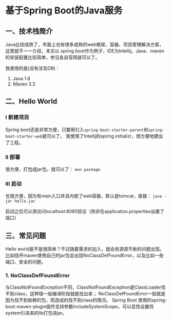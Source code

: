 # 基于Spring Boot的Java服务

## 一、技术栈简介
Java比较成熟了，市面上也有很多成熟的web框架、容器、项目管理解决方案，这里就不一一介绍，本文以
spring boot作为例子，IDE为Intellij。Java、maven的安装配置比较简单，参见各自官网就可以了。

我使用的是(没有涉及DB)：
1. Java 1.8
2. Maven 3.3

## 二、Hello World
### I 新建项目
Spring boot还是非常方便，只要用引入`spring-boot-starter-parent`和`spring-boot-starter-web`就可以了。
我使用了Intellij的spring initializr，很方便地建出了工程。


### II 部署
很方便，打包成jar包，就可以了：
`mvn package`

### III 启动
也很方便，因为有main入口并且内嵌了web容器，默认是tomcat，直接：
`java -jar hello.jar`

启动之后可以用访问localhost:8080验证（除非在application.properties设置了端口）

## 三、常见问题
Hello world是不是很简单？不过随着需求的加入，就会有源源不断的问题出现。
比如绕开maven使用自己的jar包会出现NoClassDefFoundError，以及比如一些端口、安全的问题。

### 1. NoClassDefFoundError
与ClassNotFoundException不同，ClassNotFoundException是ClassLoader找不到class，这种错一般编译阶段就能找出来；
NoClassDefFoundError一般就是因为找不到依赖的包，而造成的找不到class的情况。
Spring Boot 使用的spring-boot-maven-plugin插件支持参数includeSystemScope，可以显性设置将system引进来的lib打包进jar。